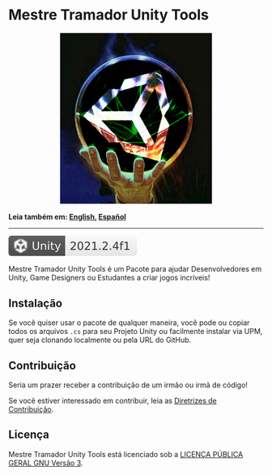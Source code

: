 # Mestre Tramador Unity Tools

<p align="center">
    <img src="./assets/images/logo.png" alt="Logo" width="300" height="337.5" />
</p>

**Leia também em: [English](../README.md), [Español](./README.ES.md)**

---

[![unity](./assets/badges/unity.svg)](#)

Mestre Tramador Unity Tools é um Pacote para ajudar Desenvolvedores em Unity,
Game Designers ou Estudantes a criar jogos incríveis!

## Instalação

Se você quiser usar o pacote de qualquer maneira, você pode ou copiar todos os
arquivos `.cs` para seu Projeto Unity ou facilmente instalar via UPM, quer seja
clonando localmente ou pela URL do GitHub.

## Contribuição

Seria um prazer receber a contribuição de um irmão ou irmã de código!

Se você estiver interessado em contribuir, leia as [Diretrizes de Contribuição](./CONTRIBUTING.PT-BR.md).

## Licença

Mestre Tramador Unity Tools está licenciado sob a
[LICENÇA PÚBLICA GERAL GNU Versão 3](../LICENSE).
